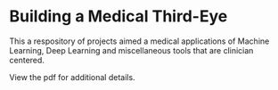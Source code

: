 # Building a Medical Third-Eye 
This a respository of projects aimed a medical applications of Machine Learning, Deep Learning and miscellaneous tools that are clinician centered. 

View the pdf for additional details. 

